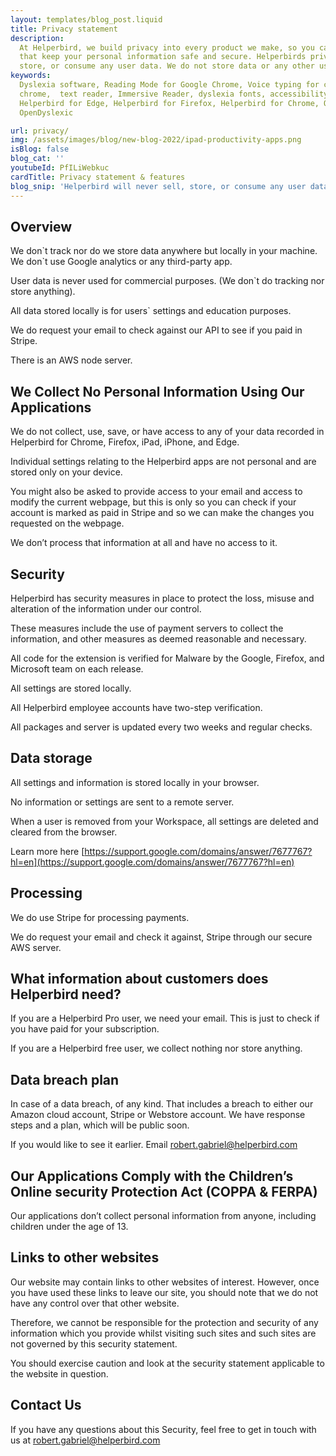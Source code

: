 ```yaml
---
layout: templates/blog_post.liquid
title: Privacy statement
description:
  At Helperbird, we build privacy into every product we make, so you can enjoy great experiences
  that keep your personal information safe and secure. Helperbirds privacy features don`t sell,
  store, or consume any user data. We do not store data or any other user-related content.
keywords:
  Dyslexia software, Reading Mode for Google Chrome, Voice typing for chrome, Text to speech for
  chrome,  text reader, Immersive Reader, dyslexia fonts, accessibility software, dyslexia software,
  Helperbird for Edge, Helperbird for Firefox, Helperbird for Chrome, Opendyslexic for Chrome,
  OpenDyslexic

url: privacy/
img: /assets/images/blog/new-blog-2022/ipad-productivity-apps.png
isBlog: false
blog_cat: ''
youtubeId: PfILiWebkuc
cardTitle: Privacy statement & features
blog_snip: 'Helperbird will never sell, store, or consume any user data.'
---
```


## Overview

We don\`t track nor do we store data anywhere but locally in your machine. We don\`t use Google
analytics or any third-party app.

User data is never used for commercial purposes. (We don\`t do tracking nor store anything).

All data stored locally is for users\` settings and education purposes.

We do request your email to check against our API to see if you paid in Stripe.

There is an AWS node server.

## We Collect No Personal Information Using Our Applications

We do not collect, use, save, or have access to any of your data recorded in Helperbird for Chrome,
Firefox, iPad, iPhone, and Edge.

Individual settings relating to the Helperbird apps are not personal and are stored only on your
device.

You might also be asked to provide access to your email and access to modify the current webpage,
but this is only so you can check if your account is marked as paid in Stripe and so we can make the
changes you requested on the webpage.

We don’t process that information at all and have no access to it.

## Security

Helperbird has security measures in place to protect the loss, misuse and alteration of the
information under our control.

These measures include the use of payment servers to collect the information, and other measures as
deemed reasonable and necessary.

All code for the extension is verified for Malware by the Google, Firefox, and Microsoft team on
each release.

All settings are stored locally.

All Helperbird employee accounts have two-step verification.

All packages and server is updated every two weeks and regular checks.

## Data storage

All settings and information is stored locally in your browser.

No information or settings are sent to a remote server.

When a user is removed from your Workspace, all settings are deleted and cleared from the browser.

Learn more here
[https://support.google.com/domains/answer/7677767?hl=en](https://support.google.com/domains/answer/7677767?hl=en)

## Processing

We do use Stripe for processing payments.

We do request your email and check it against, Stripe through our secure AWS server.

## What information about customers does Helperbird need?

If you are a Helperbird Pro user, we need your email. This is just to check if you have paid for
your subscription.

If you are a Helperbird free user, we collect nothing nor store anything.

## Data breach plan

In case of a data breach, of any kind. That includes a breach to either our Amazon cloud account,
Stripe or Webstore account. We have response steps and a plan, which will be public soon.

If you would like to see it earlier. Email
[robert.gabriel@helperbird.com](mailto:robert.gabriel@helperbird.com)

## Our Applications Comply with the Children’s Online security Protection Act (COPPA & FERPA)

Our applications don’t collect personal information from anyone, including children under the age
of 13.

## Links to other websites

Our website may contain links to other websites of interest. However, once you have used these links
to leave our site, you should note that we do not have any control over that other website.

Therefore, we cannot be responsible for the protection and security of any information which you
provide whilst visiting such sites and such sites are not governed by this security statement.

You should exercise caution and look at the security statement applicable to the website in
question.

## Contact Us

If you have any questions about this Security, feel free to get in touch with us at
[robert.gabriel@helperbird.com](mailto:robert.gabriel@helperbird.com)
